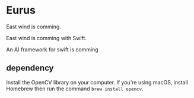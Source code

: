 # Eurus

East wind is comming.

East wind is comming with Swift.

An AI framework for swift is comming

## dependency
Install the OpenCV library on your computer. If you're using macOS, install Homebrew then run the command `brew install opencv`.
